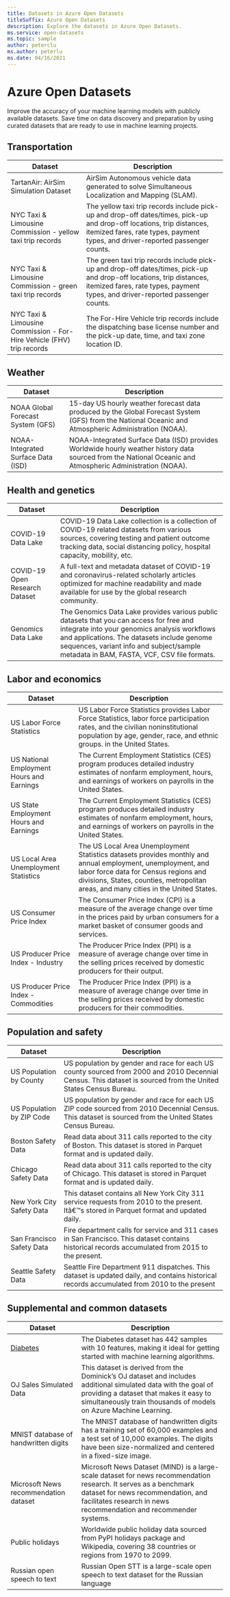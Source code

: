 ```yaml
---
title: Datasets in Azure Open Datasets
titleSuffix: Azure Open Datasets
description: Explore the datasets in Azure Open Datasets.
ms.service: open-datasets
ms.topic: sample
author: peterclu
ms.author: peterlu
ms.date: 04/16/2021
---
```

# Azure Open Datasets

Improve the accuracy of your machine learning models with publicly available datasets. Save time on data discovery and preparation by using curated datasets that are ready to use in machine learning projects.

## Transportation

| Dataset | Description |
|--|--|
| TartanAir: AirSim Simulation Dataset | AirSim Autonomous vehicle data generated to solve Simultaneous Localization and Mapping (SLAM). |
| NYC Taxi & Limousine Commission - yellow taxi trip records | The yellow taxi trip records include pick-up and drop-off dates/times, pick-up and drop-off locations, trip distances, itemized fares, rate types, payment types, and driver-reported passenger counts. |
| NYC Taxi & Limousine Commission - green taxi trip records | The green taxi trip records include pick-up and drop-off dates/times, pick-up and drop-off locations, trip distances, itemized fares, rate types, payment types, and driver-reported passenger counts. |
| NYC Taxi & Limousine Commission - For-Hire Vehicle (FHV) trip records | The For-Hire Vehicle trip records include the dispatching base license number and the pick-up date, time, and taxi zone location ID. |

## Weather

| Dataset | Description |
|--|--|
| NOAA Global Forecast System (GFS) | 15-day US hourly weather forecast data produced by the Global Forecast System (GFS) from the National Oceanic and Atmospheric Administration (NOAA). |
| NOAA-Integrated Surface Data (ISD) | NOAA-Integrated Surface Data (ISD) provides Worldwide hourly weather history data sourced from the National Oceanic and Atmospheric Administration (NOAA). |

## Health and genetics

| Dataset | Description |
|--|--|
| COVID-19 Data Lake | COVID-19 Data Lake collection is a collection of COVID-19 related datasets from various sources, covering testing and patient outcome tracking data, social distancing policy, hospital capacity, mobility, etc. |
| COVID-19 Open Research Dataset | A full-text and metadata dataset of COVID-19 and coronavirus-related scholarly articles optimized for machine readability and made available for use by the global research community. |
| Genomics Data Lake | The Genomics Data Lake provides various public datasets that you can access for free and integrate into your genomics analysis workflows and applications. The datasets include genome sequences, variant info and subject/sample metadata in BAM, FASTA, VCF, CSV file formats. |

## Labor and economics

| Dataset | Description |
|--|--|
| US Labor Force Statistics | US Labor Force Statistics provides Labor Force Statistics, labor force participation rates, and the civilian noninstitutional population by age, gender, race, and ethnic groups. in the United States. |
| US National Employment Hours and Earnings | The Current Employment Statistics (CES) program produces detailed industry estimates of nonfarm employment, hours, and earnings of workers on payrolls in the United States. |
| US State Employment Hours and Earnings | The Current Employment Statistics (CES) program produces detailed industry estimates of nonfarm employment, hours, and earnings of workers on payrolls in the United States. |
| US Local Area Unemployment Statistics | The US Local Area Unemployment Statistics datasets provides monthly and annual employment, unemployment, and labor force data for Census regions and divisions, States, counties, metropolitan areas, and many cities in the United States. |
| US Consumer Price Index | The Consumer Price Index (CPI) is a measure of the average change over time in the prices paid by urban consumers for a market basket of consumer goods and services. |
| US Producer Price Index - Industry | The Producer Price Index (PPI) is a measure of average change over time in the selling prices received by domestic producers for their output. |
| US Producer Price Index - Commodities | The Producer Price Index (PPI) is a measure of average change over time in the selling prices received by domestic producers for their commodities. |

## Population and safety

| Dataset | Description |
|--|--|
| US Population by County | US population by gender and race for each US county sourced from 2000 and 2010 Decennial Census. This dataset is sourced from the United States Census Bureau. |
| US Population by ZIP Code | US population by gender and race for each US ZIP code sourced from 2010 Decennial Census. This dataset is sourced from the United States Census Bureau. |
| Boston Safety Data | Read data about 311 calls reported to the city of Boston. This dataset is stored in Parquet format and is updated daily. |
| Chicago Safety Data | Read data about 311 calls reported to the city of Chicago. This dataset is stored in Parquet format and is updated daily. |
| New York City Safety Data | This dataset contains all New York City 311 service requests from 2010 to the present. Itâ€™s stored in Parquet format and updated daily. |
| San Francisco Safety Data | Fire department calls for service and 311 cases in San Francisco. This dataset contains historical records accumulated from 2015 to the present. |
| Seattle Safety Data | Seattle Fire Department 911 dispatches. This dataset is updated daily, and contains historical records accumulated from 2010 to the present |

## Supplemental and common datasets

| Dataset | Description |
|--|--|
| [Diabetes](dataset-diabetes.md) | The Diabetes dataset has 442 samples with 10 features, making it ideal for getting started with machine learning algorithms. |
| OJ Sales Simulated Data | This dataset is derived from the Dominick’s OJ dataset and includes additional simulated data with the goal of providing a dataset that makes it easy to simultaneously train thousands of models on Azure Machine Learning. |
| MNIST database of handwritten digits | The MNIST database of handwritten digits has a training set of 60,000 examples and a test set of 10,000 examples. The digits have been size-normalized and centered in a fixed-size image. |
| Microsoft News recommendation dataset | Microsoft News Dataset (MIND) is a large-scale dataset for news recommendation research. It serves as a benchmark dataset for news recommendation, and facilitates research in news recommendation and recommender systems. |
| Public holidays | Worldwide public holiday data sourced from PyPI holidays package and Wikipedia, covering 38 countries or regions from 1970 to 2099. |
| Russian open speech to text | Russian Open STT is a large-scale open speech to text dataset for the Russian language |